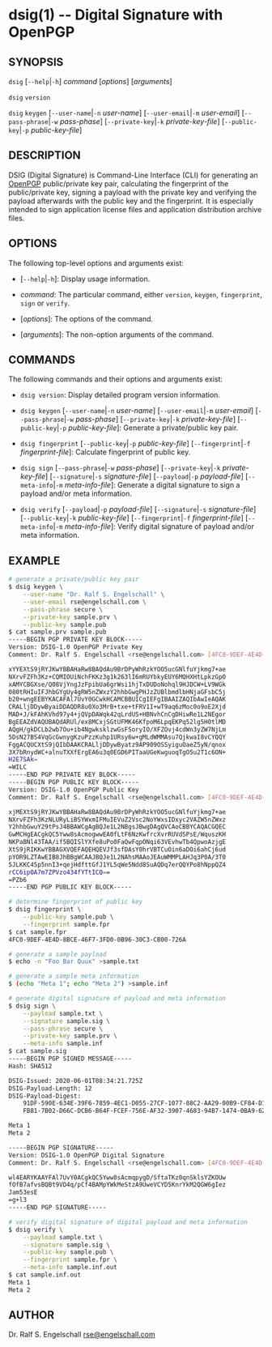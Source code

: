 
# dsig(1) -- Digital Signature with OpenPGP

## SYNOPSIS

`dsig`
\[`--help`|`-h`]
*command*
\[*options*\]
\[*arguments*\]

`dsig`
`version`

`dsig`
`keygen`
\[`--user-name`|`-n` *user-name*\]
\[`--user-email`|`-m` *user-email*\]
\[`--pass-phrase`|`-w` *pass-phase*\]
\[`--private-key`|`-k` *private-key-file*\]
\[`--public-key`|`-p` *public-key-file*\]

## DESCRIPTION

DSIG (Digital Signature) is
Command-Line Interface (CLI) for generating an
[OpenPGP](https://www.ietf.org/rfc/rfc4880.txt) public/private key
pair, calculating the fingerprint of the public/private key, signing a
payload with the private key and verifying the payload afterwards with
the public key and the fingerprint. It is especially intended to sign
application license files and application distribution archive files.

## OPTIONS

The following top-level options and arguments exist:

- \[`--help`|`-h`\]:
  Display usage information.

- *command*:
  The particular command, either `version`, `keygen`, `fingerprint`, `sign` or `verify`.

- \[*options*\]:
  The options of the command.

- \[*arguments*\]:
  The non-option arguments of the command.

## COMMANDS

The following commands and their options and arguments exist:

- `dsig version`:
  Display detailed program version information.

- `dsig keygen`
  \[`--user-name`|`-n` *user-name*\]
  \[`--user-email`|`-m` *user-email*\]
  \[`--pass-phrase`|`-w` *pass-phase*\]
  \[`--private-key`|`-k` *private-key-file*\]
  \[`--public-key`|`-p` *public-key-file*\]:
  Generate a private/public key pair.

- `dsig fingerprint`
  \[`--public-key`|`-p` *public-key-file*\]
  \[`--fingerprint`|`-f` *fingerprint-file*\]:
  Calculate fingerprint of public key.

- `dsig sign`
  \[`--pass-phrase`|`-w` *pass-phase*\]
  \[`--private-key`|`-k` *private-key-file*\]
  \[`--signature`|`-s` *signature-file*\]
  \[`--payload`|`-p` *payload-file*\]
  \[`--meta-info`|`-m` *meta-info-file*\]:
  Generate a digital signature to sign a payload and/or meta information.

- `dsig verify`
  \[`--payload`|`-p` *payload-file*\]
  \[`--signature`|`-s` *signature-file*\]
  \[`--public-key`|`-k` *public-key-file*\]
  \[`--fingerprint`|`-f` *fingerprint-file*\]
  \[`--meta-info`|`-m` *meta-info-file*\]:
  Verify digital signature of payload and/or meta information.

## EXAMPLE

```sh
# generate a private/public key pair
$ dsig keygen \
	--user-name "Dr. Ralf S. Engelschall" \
	--user-email rse@engelschall.com \
	--pass-phrase secure \
	--private-key sample.prv \
	--public-key sample.pub
$ cat sample.prv sample.pub
-----BEGIN PGP PRIVATE KEY BLOCK-----
Version: DSIG-1.0 OpenPGP Private Key
Comment: Dr. Ralf S. Engelschall <rse@engelschall.com> [4FC0-9DEF-4E4D-8BCE-46F7-3FD0-0B96-30C3-CB00-726A]

xYYEXtS9jRYJKwYBBAHaRw8BAQdAu9BrDPyWhRzkYOO5ucGNlfuYjkmg7+ae
NXrvFZFh3Kz+CQMIOUiNchFKKz3g1k263lI6mRUYbkyEUY6MQHXHtLpkzGpO
xAMYCBGXse/Q08VjYngJzFpibUa6grWsi1hjTxDUDoNohql9HJDCW+LV9WGk
080tRHIuIFJhbGYgUy4gRW5nZWxzY2hhbGwgPHJzZUBlbmdlbHNjaGFsbC5j
b20+wngEEBYKACAFAl7UvY0GCwkHCAMCBBUICgIEFgIBAAIZAQIbAwIeAQAK
CRALljDDywByaiDDAQDR8u0Xo3MrB+txe+tFRV1I+wT9aq6zMoc0o9oE2Xjd
MAD+J/kFAhKVhd97y4+jQVpDAWqk42qLrdUS+HBNvhCnCgDHiwRe1L2NEgor
BgEEAZdVAQUBAQdARUl/ex8MCxjSGtUFMK46KfpoM6LpqEKPq52lg5H0tlMD
AQgH/gkDCLb2wb7Ou+ib4NgwksklzwGsFSoryIO/XFZOvj4cdWn3yZW7NjLm
5DsN27BS4VqGcGwnygKzuPzzKuhp1URsy6w+gMLdWMMAsu7QjkwaI8vCYQQY
FggACQUCXtS9jQIbDAAKCRALljDDywByatz9AP909OSSyiguOaeZ5yN/qnox
3X7bRnydWC+alnuTXXfErgEA6u3q0EGD6PITaaUGeKwguoqTgO5u2T1c6ON+
H2E7SAk=
=WILC
-----END PGP PRIVATE KEY BLOCK-----
-----BEGIN PGP PUBLIC KEY BLOCK-----
Version: DSIG-1.0 OpenPGP Public Key
Comment: Dr. Ralf S. Engelschall <rse@engelschall.com> [4FC0-9DEF-4E4D-8BCE-46F7-3FD0-0B96-30C3-CB00-726A]

xjMEXtS9jRYJKwYBBAHaRw8BAQdAu9BrDPyWhRzkYOO5ucGNlfuYjkmg7+ae
NXrvFZFh3KzNLURyLiBSYWxmIFMuIEVuZ2Vsc2NoYWxsIDxyc2VAZW5nZWxz
Y2hhbGwuY29tPsJ4BBAWCgAgBQJe1L2NBgsJBwgDAgQVCAoCBBYCAQACGQEC
GwMCHgEACgkQC5Yww8sAcmogwwEA0fLtF6NzKwfrcXvrRUVdSPsE/WquszKH
NKPaBNl43TAA/if5BQISlYXfe8uPo0FaQwFqpONqi63VEvhwTb4QpwoAzjgE
XtS9jRIKKwYBBAGXVQEFAQEHQEVJf3sfDAsY0hrVBTCuOin6aDOi6ahCj6ud
pYOR9LZTAwEIB8JhBBgWCAAJBQJe1L2NAhsMAAoJEAuWMMPLAHJq3P0A/3T0
5JLKKC45p5nnI3+qejHdfttGfJ1YL5qWe5Ndd8SuAQDq7erQQYPo8hNppQZ4
rCC6ipOA7m7ZPVzo434fYTtICQ==
=PZb6
-----END PGP PUBLIC KEY BLOCK-----
```

```sh
# determine fingerprint of public key
$ dsig fingerprint \
	--public-key sample.pub \
	--fingerprint sample.fpr
$ cat sample.fpr
4FC0-9DEF-4E4D-8BCE-46F7-3FD0-0B96-30C3-CB00-726A
```

```sh
# generate a sample payload
$ echo -n "Foo Bar Quux" >sample.txt
```

```sh
# generate a sample meta information
$ (echo "Meta 1"; echo "Meta 2") >sample.inf
```

```sh
# generate digital signature of payload and meta information
$ dsig sign \
	--payload sample.txt \
	--signature sample.sig \
	--pass-phrase secure \
	--private-key sample.prv \
	--meta-info sample.inf
$ cat sample.sig
-----BEGIN PGP SIGNED MESSAGE-----
Hash: SHA512

DSIG-Issued: 2020-06-01T08:34:21.725Z
DSIG-Payload-Length: 12
DSIG-Payload-Digest:
    91DF-590E-634E-39F6-7859-4EC1-D055-27CF-1077-88C2-AA29-00B9-CF84-D10E-BE83-3AEB
    FB81-7B02-D66C-DCB6-B64F-FCEF-756E-AF32-3907-4683-94B7-1474-0BA9-6222-048E-FEAC

Meta 1
Meta 2

-----BEGIN PGP SIGNATURE-----
Version: DSIG-1.0 OpenPGP Digital Signature
Comment: Dr. Ralf S. Engelschall <rse@engelschall.com> [4FC0-9DEF-4E4D-8BCE-46F7-3FD0-0B96-30C3-CB00-726A]

wl4EARYKAAYFAl7UvY0ACgkQC5Yww8sAcmqpygD/SftaTKz0qnSklsYZKOUw
fOfB7afvsBQBt9VD4q/pCf4BAMpYWkMeStzA9UweVCYD5KnrYkM2QGW6gIez
Jam53esE
=g+l3
-----END PGP SIGNATURE-----
```

```sh
# verify digital signature of digital payload and meta information
$ dsig verify \
	--payload sample.txt \
	--signature sample.sig \
	--public-key sample.pub \
	--fingerprint sample.fpr \
	--meta-info sample.inf.out
$ cat sample.inf.out
Meta 1
Meta 2
```

## AUTHOR

Dr. Ralf S. Engelschall <rse@engelschall.com>

